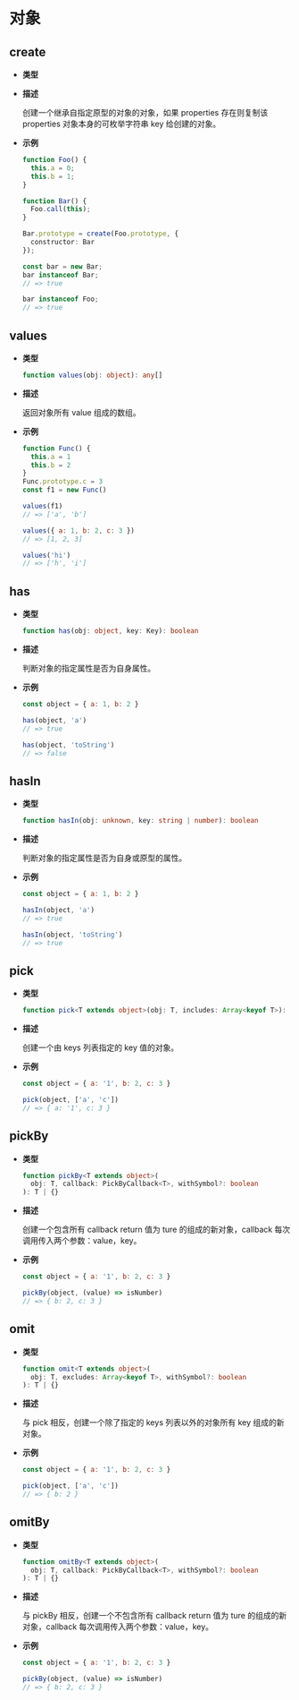 # 对象

## create

- **类型**

- **描述**

  创建一个继承自指定原型的对象的对象，如果 properties 存在则复制该 properties 对象本身的可枚举字符串 key 给创建的对象。

- **示例**

  ```ts
  function Foo() {
    this.a = 0;
    this.b = 1;
  }
  
  function Bar() {
    Foo.call(this);
  }
  
  Bar.prototype = create(Foo.prototype, {
    constructor: Bar
  });
  
  const bar = new Bar;
  bar instanceof Bar;
  // => true
  
  bar instanceof Foo;
  // => true
  ```

## values

- **类型**

  ```ts
  function values(obj: object): any[]
  ```

- **描述**

  返回对象所有 value 组成的数组。

- **示例**

  ```js
  function Func() {
    this.a = 1
    this.b = 2
  }
  Func.prototype.c = 3
  const f1 = new Func()

  values(f1)
  // => ['a', 'b']

  values({ a: 1, b: 2, c: 3 })
  // => [1, 2, 3]

  values('hi')
  // => ['h', 'i']
  ```

## has

- **类型**

  ```ts
  function has(obj: object, key: Key): boolean
  ```

- **描述**

  判断对象的指定属性是否为自身属性。

- **示例**

  ```js
  const object = { a: 1, b: 2 }

  has(object, 'a')
  // => true

  has(object, 'toString')
  // => false
  ```

## hasIn

- **类型**

  ```ts
  function hasIn(obj: unknown, key: string | number): boolean
  ```

- **描述**

  判断对象的指定属性是否为自身或原型的属性。

- **示例**

  ```js
  const object = { a: 1, b: 2 }

  hasIn(object, 'a')
  // => true

  hasIn(object, 'toString')
  // => true
  ```

## pick

- **类型**

  ```ts
  function pick<T extends object>(obj: T, includes: Array<keyof T>): T | {}
  ```

- **描述**

  创建一个由 keys 列表指定的 key 值的对象。

- **示例**

  ```js
  const object = { a: '1', b: 2, c: 3 }

  pick(object, ['a', 'c'])
  // => { a: '1', c: 3 }
  ```

## pickBy

- **类型**

  ```ts
  function pickBy<T extends object>(
    obj: T, callback: PickByCallback<T>, withSymbol?: boolean
  ): T | {}
  ```

- **描述**

  创建一个包含所有 callback return 值为 ture 的组成的新对象，callback 每次调用传入两个参数：value，key。

- **示例**

  ```js
  const object = { a: '1', b: 2, c: 3 }

  pickBy(object, (value) => isNumber)
  // => { b: 2, c: 3 }
  ```

## omit

- **类型**

  ```ts
  function omit<T extends object>(
    obj: T, excludes: Array<keyof T>, withSymbol?: boolean
  ): T | {}
  ```

- **描述**

  与 pick 相反，创建一个除了指定的 keys 列表以外的对象所有 key 组成的新对象。

- **示例**

  ```js
  const object = { a: '1', b: 2, c: 3 }

  pick(object, ['a', 'c'])
  // => { b: 2 }
  ```

## omitBy

- **类型**

  ```ts
  function omitBy<T extends object>(
    obj: T, callback: PickByCallback<T>, withSymbol?: boolean
  ): T | {}
  ```

- **描述**

  与 pickBy 相反，创建一个不包含所有 callback return 值为 ture 的组成的新对象，callback 每次调用传入两个参数：value，key。

- **示例**

  ```js
  const object = { a: '1', b: 2, c: 3 }

  pickBy(object, (value) => isNumber)
  // => { b: 2, c: 3 }
  ```
